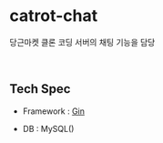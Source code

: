 # catrot-chat
당근마켓 클론 코딩 서버의 채팅 기능을 담당

</br>

## Tech Spec
- Framework : [Gin](https://github.com/gin-gonic/gin)

- DB : MySQL()

